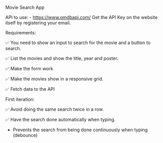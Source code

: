 Movie Search App

API to use: - https://www.omdbapi.com/ Get the API Key on the website itself by registering your email.

Requirements:

✅ You need to show an input to search for the movie and a button to search.

✅ List the movies and show the title, year and poster.

✅ Make the form work

✅ Make the movies show in a responsive grid.

✅ Fetch data to the API

First iteration:

✅ Avoid doing the same search twice in a row.

✅ Have the search done automatically when typing.

 - Prevents the search from being done continuously when typing (debounce)